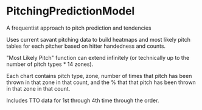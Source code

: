 # PitchingPredictionModel
A frequentist approach to pitch prediction and tendencies

Uses current savant pitching data to build heatmaps and most likely pitch tables for each pitcher based on hitter handedness and counts.

"Most Likely Pitch" function can extend infinitely (or technically up to the number of pitch types * 14 zones).

Each chart contains pitch type, zone, number of times that pitch has been thrown in that zone in that count, and the % that that pitch has been thrown in that zone in that count.

Includes TTO data for 1st through 4th time through the order.
